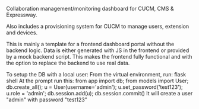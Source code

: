 Collaboration management/monitoring dashboard for CUCM, CMS & Expressway.

Also includes a provisioning system for CUCM to manage users, extension and devices.

This is mainly a template for a frontend dashboard portal without the backend logic. Data is either generated with JS in the frontend or provided by a mock backend script. This makes the frontend fully functional and with the option to replace the backend to use real data.

To setup the DB with a local user:
From the virtual environment, run: flask shell
At the prompt run this:
from app import db; from models import User; db.create_all(); u = User(username='admin'); u.set_password('test123'); u.role = 'admin'; db.session.add(u); db.session.commit()
It will create a user "admin" with password "test123"
